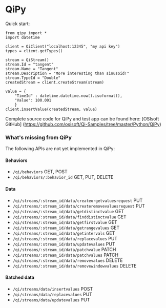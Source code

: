 # QiPy
Quick start:
```
from qipy import *
import datetime

client = QiClient("localhost:12345", "my api key")
types = client.getTypes()

stream = QiStream()
stream.Id = "tangent"
stream.Name = "Tangent"
stream.Description = "More interesting than sinusoid!"
stream.TypeId = "Double"
createdStream = client.createStream(stream)

value = {
    "TimeId" : datetime.datetime.now().isoformat(),
    "Value": 100.001
    }
client.insertValue(createdStream, value)
```
Complete source code for QiPy and test app can be found here: [OSIsoft GitHub]
(https://github.com/osisoft/Qi-Samples/tree/master/Python/QiPy)

### What's missing from QiPy
The following APIs are not yet implemented in QiPy:

#### Behaviors
* `/qi/behaviors`  GET, POST
* `/qi/behaviors/:behavior_id`  GET, PUT, DELETE 	
 
#### Data
* `/qi/streams/:stream_id/data/createorgetvaluesrequest`   PUT 
* `/qi/streams/:stream_id/data/createremovevaluesrequest`  PUT
* `/qi/streams/:stream_id/data/getdistinctvalue`  GET
* `/qi/streams/:stream_id/data/finddistinctvalue`  GET
* `/qi/streams/:stream_id/data/getfirstvalue`  GET
* `/qi/streams/:stream_id/data/getrangevalues`  GET
* `/qi/streams/:stream_id/data/getintervals`  GET
* `/qi/streams/:stream_id/data/replacevalues`  PUT
* `/qi/streams/:stream_id/data/updatevalues`  PUT
* `/qi/streams/:stream_id/data/patchvalue`  PATCH
* `/qi/streams/:stream_id/data/patchvalues`  PATCH
* `/qi/streams/:stream_id/data/removevalues`  DELETE
* `/qi/streams/:stream_id/data/removewindowvalues`  DELETE 
 
#### Batched data
* `/qi/streams/data/insertvalues`  POST
* `/qi/streams/data/replacevalues`  PUT
* `/qi/streams/data/updatevalues`  PUT

 
 
 


